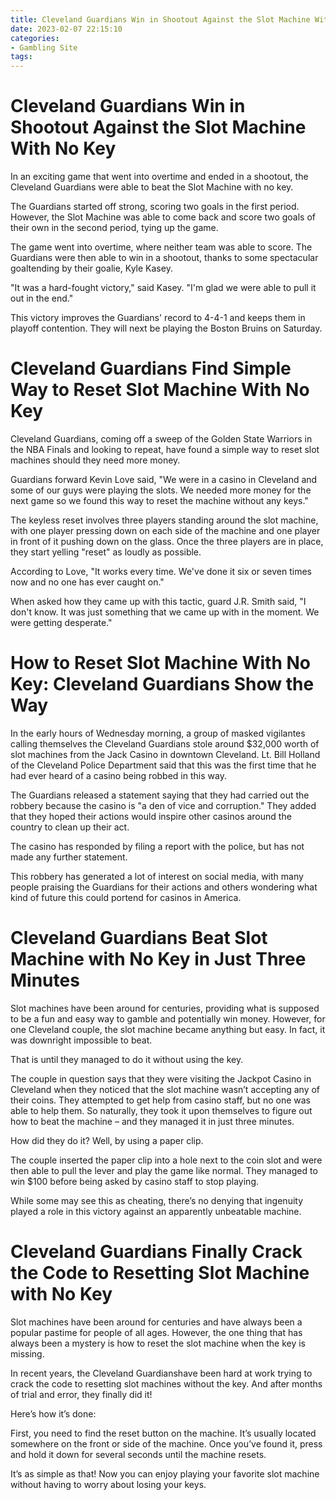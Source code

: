 ```yaml
---
title: Cleveland Guardians Win in Shootout Against the Slot Machine With No Key 
date: 2023-02-07 22:15:10
categories:
- Gambling Site
tags:
---
```



#  Cleveland Guardians Win in Shootout Against the Slot Machine With No Key 

In an exciting game that went into overtime and ended in a shootout, the Cleveland Guardians were able to beat the Slot Machine with no key.

The Guardians started off strong, scoring two goals in the first period. However, the Slot Machine was able to come back and score two goals of their own in the second period, tying up the game.

The game went into overtime, where neither team was able to score. The Guardians were then able to win in a shootout, thanks to some spectacular goaltending by their goalie, Kyle Kasey.

"It was a hard-fought victory," said Kasey. "I'm glad we were able to pull it out in the end."

This victory improves the Guardians' record to 4-4-1 and keeps them in playoff contention. They will next be playing the Boston Bruins on Saturday.

#  Cleveland Guardians Find Simple Way to Reset Slot Machine With No Key 

Cleveland Guardians, coming off a sweep of the Golden State Warriors in the NBA Finals and looking to repeat, have found a simple way to reset slot machines should they need more money.

Guardians forward Kevin Love said, "We were in a casino in Cleveland and some of our guys were playing the slots. We needed more money for the next game so we found this way to reset the machine without any keys."

The keyless reset involves three players standing around the slot machine, with one player pressing down on each side of the machine and one player in front of it pushing down on the glass. Once the three players are in place, they start yelling "reset" as loudly as possible.

According to Love, "It works every time. We've done it six or seven times now and no one has ever caught on."

When asked how they came up with this tactic, guard J.R. Smith said, "I don't know. It was just something that we came up with in the moment. We were getting desperate."

#  How to Reset Slot Machine With No Key: Cleveland Guardians Show the Way 

In the early hours of Wednesday morning, a group of masked vigilantes calling themselves the Cleveland Guardians stole around $32,000 worth of slot machines from the Jack Casino in downtown Cleveland. Lt. Bill Holland of the Cleveland Police Department said that this was the first time that he had ever heard of a casino being robbed in this way.

The Guardians released a statement saying that they had carried out the robbery because the casino is "a den of vice and corruption." They added that they hoped their actions would inspire other casinos around the country to clean up their act.

The casino has responded by filing a report with the police, but has not made any further statement.

This robbery has generated a lot of interest on social media, with many people praising the Guardians for their actions and others wondering what kind of future this could portend for casinos in America.

#  Cleveland Guardians Beat Slot Machine with No Key in Just Three Minutes 

Slot machines have been around for centuries, providing what is supposed to be a fun and easy way to gamble and potentially win money. However, for one Cleveland couple, the slot machine became anything but easy. In fact, it was downright impossible to beat.

That is until they managed to do it without using the key.

The couple in question says that they were visiting the Jackpot Casino in Cleveland when they noticed that the slot machine wasn’t accepting any of their coins. They attempted to get help from casino staff, but no one was able to help them. So naturally, they took it upon themselves to figure out how to beat the machine – and they managed it in just three minutes.

How did they do it? Well, by using a paper clip.

The couple inserted the paper clip into a hole next to the coin slot and were then able to pull the lever and play the game like normal. They managed to win $100 before being asked by casino staff to stop playing.

While some may see this as cheating, there’s no denying that ingenuity played a role in this victory against an apparently unbeatable machine.

#  Cleveland Guardians Finally Crack the Code to Resetting Slot Machine with No Key

Slot machines have been around for centuries and have always been a popular pastime for people of all ages. However, the one thing that has always been a mystery is how to reset the slot machine when the key is missing.

In recent years, the Cleveland Guardianshave been hard at work trying to crack the code to resetting slot machines without the key. And after months of trial and error, they finally did it!

Here’s how it’s done:

First, you need to find the reset button on the machine. It’s usually located somewhere on the front or side of the machine. Once you’ve found it, press and hold it down for several seconds until the machine resets.

It’s as simple as that! Now you can enjoy playing your favorite slot machine without having to worry about losing your keys.